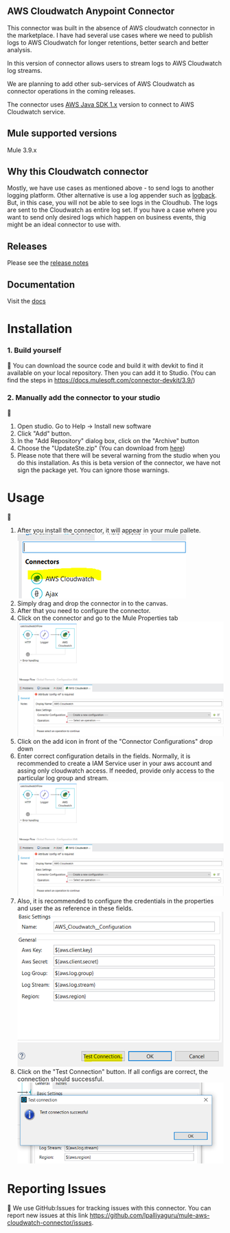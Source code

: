 ## AWS Cloudwatch Anypoint Connector

This connector was built in the absence of AWS cloudwatch connector in the marketplace. I have had several use cases where we need to publish logs to AWS Cloudwatch for longer retentions, better search and better analysis.

In this version of connector allows users to stream logs to AWS Cloudwatch log streams. 

We are planning to add other sub-services of AWS Cloudwatch as connector operations in the coming releases. 

The connector uses [AWS Java SDK 1.x](https://docs.aws.amazon.com/AWSJavaSDK/latest/javadoc/index.html) version to connect to AWS Cloudwatch service. 

## Mule supported versions

Mule 3.9.x

## Why this Cloudwatch connector 
Mostly, we have use cases as mentioned above - to send logs to another logging platform.
Other alternative is use a log appender such as [logback](https://logback.qos.ch/). But, in this case, you will not be able to see logs in the Cloudhub. The logs are sent to the Cloudwatch as entire log set. 
If you have a case where you want to send only desired logs which happen on business events, thig might be an ideal connector to use with. 

## Releases
Please see the [release notes](https://github.com/lpalliyaguru/mule-aws-cloudwatch-connector/releases)

## Documentation
Visit the [docs](https://github.com/lpalliyaguru/mule-aws-cloudwatch-connector/releases)

# Installation 
### 1. Build yourself
 :muscle:
You can download the source code and build it with devkit to find it available on your local repository. Then you can add it to Studio. 
(You can find the steps in https://docs.mulesoft.com/connector-devkit/3.9/)

### 2. Manually add the connector to your studio 
:hammer:
1. Open studio. Go to Help -> Install new software
2. Click "Add" button. 
3. In the "Add Repository" dialog box, click on the  "Archive" button
4. Choose the "UpdateSte.zip" (You can download from [here](https://github.com/lpalliyaguru/mule-aws-cloudwatch-connector/raw/master/demo/UpdateSite.zip))
5. Please note that there will be several warning from the studio when you do this installation. As this is beta version of the connector, we have not sign the package yet. You can ignore those warnings. 

# Usage 
:ledger:
1. After you install the connector, it will appear in your mule pallete.
![](https://github.com/lpalliyaguru/mule-aws-cloudwatch-connector/raw/master/images/in-mule-pallete.PNG)
2. Simply drag and drop the connector in to the canvas. 
3. After that you need to configure the connector. 
4. Click on the connector and go to the Mule Properties tab
![](https://github.com/lpalliyaguru/mule-aws-cloudwatch-connector/raw/master/images/in-config-pallete.PNG)
5. Click on the add icon in front of the "Connector Configurations" drop down
6. Enter correct configuration details in the fields. Normally, it is recommended to create a IAM Service user in your aws account and assing only cloudwatch access. If needed, provide only access to the particular log group and stream. 
![](https://github.com/lpalliyaguru/mule-aws-cloudwatch-connector/raw/master/images/in-config-pallete.PNG)
7. Also, it is recommended to configure the credentials in the properties and user the as reference in these fields. 
![](https://github.com/lpalliyaguru/mule-aws-cloudwatch-connector/raw/master/images/test-connection.PNG)
8. Click on the "Test Connection" button. If all configs are correct, the connection should successful. 
![](https://github.com/lpalliyaguru/mule-aws-cloudwatch-connector/raw/master/images/connection-success.PNG)



# Reporting Issues 
:construction:
We use GitHub:Issues for tracking issues with this connector. You can report new issues at this link https://github.com/lpalliyaguru/mule-aws-cloudwatch-connector/issues.

